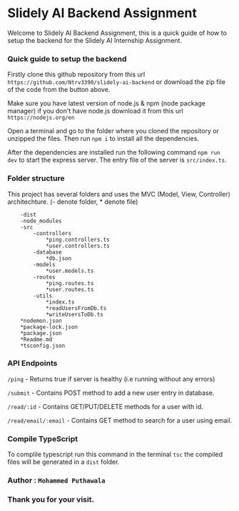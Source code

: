 
# Slidely AI Backend Assignment

Welcome to Slidely AI Backend Assignment, this is a quick guide of how to setup the backend for the Slidely AI Internship Assignment.

### Quick guide to setup the backend

Firstly clone this github repository from this url ``` https://github.com/Ntrv3390/slidely-ai-backend ``` or download the zip file of the code from the button above.

Make sure you have latest version of node.js & npm (node package manager) if you don't have node.js download it from this url ```https://nodejs.org/en```

Open a terminal and go to the folder where you cloned the repository or unzipped the files. Then run ```npm i``` to install all the dependencies.

After the dependencies are installed run the following command ```npm run dev``` to start the express server. The entry file of the server is ```src/index.ts```.

### Folder structure

This project has several folders and uses the MVC (Model, View, Controller) architechture. (- denote folder, * denote file)
```
    -dist
    -node_modules
    -src
        -controllers
            *ping.controllers.ts
            *user.controllers.ts
        -database
            *db.json
        -models
            *user.models.ts
        -routes
            *ping.routes.ts
            *user.routes.ts
        -utils
            *index.ts
            *readUsersFromDb.ts
            *writeUsersToDb.ts
    *nodemon.json
    *package-lock.json
    *package.json
    *Readme.md 
    *tsconfig.json
```

### API Endpoints

```/ping``` - Returns true if server is healthy (i.e running without any errors)

```/submit``` - Contains POST method to add a new user entry in database.

```/read/:id``` - Contains GET/PUT/DELETE methods for a user with id.

```/read/email/:email``` - Contains GET method to search for a user using email.

### Compile TypeScript

To complile typescript run this command in the terminal ```tsc``` the compiled files will be generated in a ```dist``` folder.

### Author : ```Mohammed Puthawala```

### Thank you for your visit.


